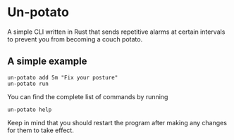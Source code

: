 # Un-potato
A simple CLI written in Rust that sends repetitive alarms at certain intervals to prevent you from becoming a couch potato.

## A simple example
```shell
un-potato add 5m "Fix your posture"
un-potato run
```
You can find the complete list of commands by running
```shell
un-potato help
```
Keep in mind that you should restart the program after making any changes for them to take effect.